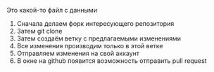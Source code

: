 Это какой-то файл с данными

1. Сначала делаем форк интересующего репозитория
2. Затем git clone
3. Затем создаём ветку с предлагаемыми изменениями
4. Все изменения производим только в этой ветке
5. Отправляем изменения на свой аккаунт
6. В окне на github появится возможность отправить pull request
